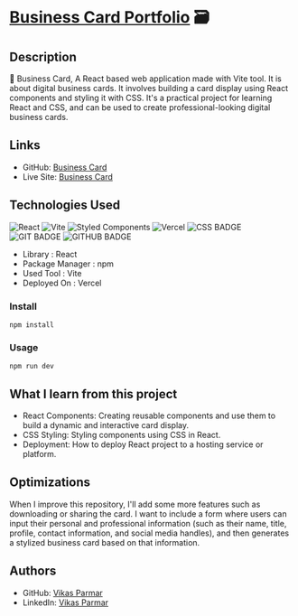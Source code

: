 # [Business Card Portfolio](https://github.com/vikas-parmar/business-card/) :card_file_box:

## Description
:pushpin: Business Card, A React based web application made with Vite tool. It is about digital business cards. It involves building a card display using React components and styling it with CSS. It's a practical project for learning React and CSS, and can be used to create professional-looking digital business cards.


## Links
- GitHub: [Business Card](https://github.com/vikas-parmar/business-card/)
- Live Site: [Business Card](https://portfolio-card-demo.vercel.app/)

## Technologies Used
![React](https://img.shields.io/badge/react-%2320232a.svg?style=for-the-badge&logo=react&logoColor=%2361DAFB)
![Vite](https://img.shields.io/badge/vite-%23646CFF.svg?style=for-the-badge&logo=vite&logoColor=white)
![Styled Components](https://img.shields.io/badge/styled--components-DB7093?style=for-the-badge&logo=styled-components&logoColor=white)
![Vercel](https://img.shields.io/badge/vercel-%23000000.svg?style=for-the-badge&logo=vercel&logoColor=white)
![CSS BADGE](https://img.shields.io/badge/CSS-239120?&style=for-the-badge&logo=css3&logoColor=white)
![GIT BADGE](https://img.shields.io/badge/GIT-E44C30?style=for-the-badge&logo=git&logoColor=white)
![GITHUB BADGE](https://img.shields.io/badge/GitHub-100000?style=for-the-badge&logo=github&logoColor=white)

* Library         :  React
* Package Manager :  npm
* Used Tool       :  Vite
* Deployed On     :  Vercel

### Install
```
npm install
```
### Usage
```
npm run dev
```

## What I learn from this project
- React Components: Creating reusable components and use them to build a dynamic and interactive card display.
- CSS Styling: Styling components using CSS in React.
- Deployment: How to deploy React project to a hosting service or platform.

## Optimizations
When I improve this repository, I'll add some more features such as downloading or sharing the card.
I want to include a form where users can input their personal and professional information (such as their name, title, profile, contact information, and social media handles), and then generates a stylized business card based on that information.

## Authors
- GitHub: [Vikas Parmar](https://github.com/vikas-parmar)
- LinkedIn: [Vikas Parmar](https://www.linkedin.com/in/vikas-parmar/)
